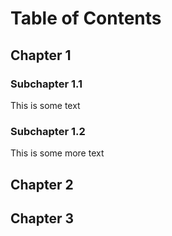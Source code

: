 # Table of Contents
## Chapter 1
### Subchapter 1.1
This is some text
### Subchapter 1.2
This is some more text
## Chapter 2
## Chapter 3
